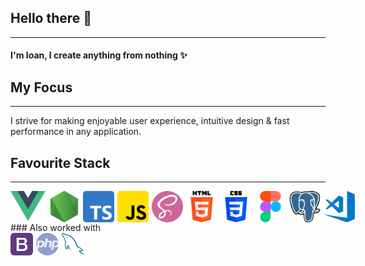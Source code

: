 ## Hello there 👋
---
#### I'm Ioan, I create anything from nothing ✨
## My Focus
---
I strive for making enjoyable user experience, intuitive design & fast performance in any application.
##	Favourite Stack
---
<div style="display: flex; gap: 5px;">
	<img width="58px" height="48px" alt="vuejs" src="img/vue.png" />
	<img width="50px" alt="nodejs" src="img/node-js.png" />
	<img width="50px" alt="ts" src="img/typescript.png" />
	<img width="50px" alt="js" src="img/js.png" style="border-radius: 5px;"/>
	<img width="50px" alt="sass" src="img/sass.png" />
	<img width="50px" alt="html5" src="img/html-5.png" />
	<img width="50px" alt="css3" src="img/css-3.png" />
	<img width="50px" alt="figma" src="img/figma.png" />
	<img width="50px" alt="postgre" src="img/postgre.png" />
	<img width="50px" alt="vscode" src="img/vscode.jpg" />
</div>
### Also worked with
<div style="display: flex; gap: 5px;">
	<img width="36px" alt="bootstrap" src="img/bootstrap.png" />
	<img width="36px" alt="php" src="img/php.png" />
	<img width="36px" alt="mysql" src="img/mysql.png" />
</div>

<!-- <img align="left" alt="HTML" width="50px" src="img/javascript_logo" />
<img align="left" alt="HTML" width="50px" src="img/javascript_logo" />
<img align="left" alt="HTML" width="50px" src="img/javascript_logo" /> -->
<!--
- 🔭 I’m currently working on ...
- 🌱 I’m currently learning ...
- 👯 I’m looking to collaborate on ...
- 🤔 I’m looking for help with ...
- 💬 Ask me about ...
- 📫 How to reach me: ...
- 😄 Pronouns: ...
- ⚡ Fun fact: ...
-->
